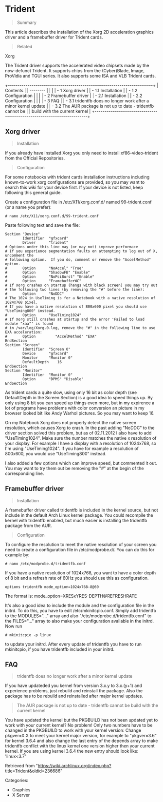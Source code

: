 Trident
=======

> Summary

This article describes the installation of the Xorg 2D acceleration
graphics driver and a framebuffer driver for Trident cards.

> Related

Xorg

The Trident driver supports the accelerated video chipsets made by the
now-defunct Trident. It supports chips from the (Cyber)Blade, Image,
ProVidia and TGUI series. It also supports some ISA and VLB Trident
cards.

+--------------------------------------------------------------------------+
| Contents                                                                 |
| --------                                                                 |
|                                                                          |
| -   1 Xorg driver                                                        |
|     -   1.1 Installation                                                 |
|     -   1.2 Configuration                                                |
|                                                                          |
| -   2 Framebuffer driver                                                 |
|     -   2.1 Installation                                                 |
|     -   2.2 Configuration                                                |
|                                                                          |
| -   3 FAQ                                                                |
|     -   3.1 tridentfb does no longer work after a minor kernel update    |
|     -   3.2 The AUR package is not up to date - tridentfb cannot be      |
|         build with the current kernel                                    |
+--------------------------------------------------------------------------+

Xorg driver
-----------

> Installation

If you already have installed Xorg you only need to install
xf86-video-trident from the Official Repositories.

> Configuration

For some notebooks with trident cards installation instructions
including known-to-work xorg configurations are provided, so you may
want to search this wiki for your device first. If your device is not
listed, keep following this general guide.

Create a configuration file in /etc/X11/xorg.conf.d/ named
99-trident.conf (or a name you prefer):

    # nano /etc/X11/xorg.conf.d/99-trident.conf

Paste following text and save the file:

    Section "Device"
            Identifier	"gfxcard"
            Driver		"trident"
    # Options under this line may (or may not) improve performace
    # If you experience segmentation faults on attempting to log out of X, uncomment the
    # following option.  If you do, comment or remove the "AccelMethod" option.
    #       Option		"NoAccel" "True"
    #       Option		"ShadowFB" "Enable"
    #       Option		"NoPciBurst" "Enable"
    #       Option		"FramebufferWC"
    # If Xorg crashes on startup (hangs with black screen) you may try out
    # the following two lines (by removing the "#" before the line):
    #       Option		"NoDDC"
    # The 1024 in UseTiming is for a Notebook with a native resolution of 1024x768 pixel.
    # If you have a native resolution of 800x600 pixel you should use "UseTiming800" instead.
    #       Option		"UseTiming1024"
    # If Xorg still crashes at startup and the error 'Failed to load module "xaa"' is found
    # in /var/log/Xorg.0.log, remove the "#" in the following line to use EXA acceleration:
    #       Option         "AccelMethod" "EXA"
    EndSection
    Section "Screen"
            Identifier	"Screen 0"
            Device		"gfxcard"
            Monitor		"Monitor 0"
            DefaultDepth	16
    EndSection
    Section "Monitor"
            Identifier	"Monitor 0"
            Option		"DPMS" "Disable"
    EndSection

As trident cards a quite slow, using only 16 bit as color depth (see
DefaultDepth in the Screen Section) is a good idea to speed things up.
By only using 8 bit you can speed up things even more, but in my
expirence a lot of programs have problems with color conversion an
picture in my browser looked bit like Andy Warhol pictures. So you may
want to keep 16.

On my Notebook Xorg does not properly detect the native screen
resolution, which causes Xorg to crash. In the past adding "NoDDC" to
the driver section solved this problem, but as of 02.11.2012 I also have
to add "UseTiming1024". Make sure the number matches the native x
resolution of your display. For example I have a display with a
resolution of 1024x768, so I'm using "UseTiming1024". If you have for
example a resolution of 800x600, you would use "UseTiming800" instead.

I also added a few options which can improve speed, but commented it
out. You may want to try them out be removing the "#" at the begin of
the corresponding line.

Framebuffer driver
------------------

> Installation

A framebuffer driver called tridentfb is included in the kernel source,
but not include in the default Arch Linux kernel package. You could
recompile the kernel with tridentfb enabled, but much easier is
installing the tridentfb package from the AUR.

> Configuration

To configure the resolution to meet the native resolution of your screen
you need to create a configuration file in /etc/modprobe.d/. You can do
this for example by:

    # nano /etc/modprobe.d/tridentfb.conf

If you have a native resolution of 1024x768, you want to have a color
depth of 8 bit and a refresh rate of 60Hz you should use this as
configuration.

    options tridentfb mode_option=1024x768-8@60

The format is: mode_option=XRESxYRES-DEPTH@REFRESHRATE

It's also a good idea to include the module and the configuration file
in the initrd. To do this, you have to edit /etc/mkinitcpio.conf. Simply
add tridentfb to the MODULES="..." array and also
"/etc/modprobe.d/tridentfb.conf" to the FILES="..." array to also make
your configuration available in the initrd. Now run

    # mkinitcpio -p linux

to update your initrd. After every update of tridentfb you have to run
mkinitcpio, if you have tridentfb included in your initrd.

FAQ
---

> tridentfb does no longer work after a minor kernel update

If you have updateded you kernel from version 3.x.y to 3.x.(y+1) and
experience problems, just rebuild and reinstall the package. Also the
package has to be rebuild and reinstalled after major kernel updates.

> The AUR package is not up to date - tridentfb cannot be build with the current kernel

You have updated the kernel but the PKGBUILD has not been updated yet to
work with your current kernel? No problem! Only two numbers have to be
changed in the PKGBUILD to work with your kernel version: Change
pkgver=X.X to meet your kernel major version, for example to
"pkgver=3.6" for kernel 3.6.4 and also change the last entry of the
depends array to make tridentfb conflict with the linux kernel one
version higher then your current kernel. If you are using kernel 3.6.4
the new entry should look like: 'linux<3.7'

Retrieved from
"https://wiki.archlinux.org/index.php?title=Trident&oldid=236686"

Categories:

-   Graphics
-   X Server
